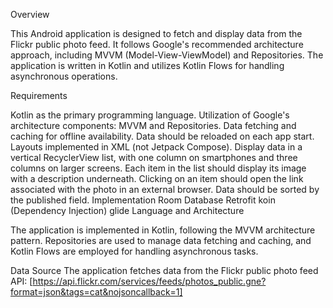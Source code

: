 Overview

This Android application is designed to fetch and display data from the Flickr public photo feed. It follows Google's recommended architecture approach, including MVVM (Model-View-ViewModel) and Repositories. The application is written in Kotlin and utilizes Kotlin Flows for handling asynchronous operations.

Requirements

Kotlin as the primary programming language.
Utilization of Google's architecture components: MVVM and Repositories.
Data fetching and caching for offline availability. Data should be reloaded on each app start.
Layouts implemented in XML (not Jetpack Compose).
Display data in a vertical RecyclerView list, with one column on smartphones and three columns on larger screens.
Each item in the list should display its image with a description underneath.
Clicking on an item should open the link associated with the photo in an external browser.
Data should be sorted by the published field.
Implementation
Room Database
Retrofit
koin (Dependency Injection)
glide
Language and Architecture

The application is implemented in Kotlin, following the MVVM architecture pattern. Repositories are used to manage data fetching and caching, and Kotlin Flows are employed for handling asynchronous tasks.

Data Source
The application fetches data from the Flickr public photo feed API: [https://api.flickr.com/services/feeds/photos_public.gne?format=json&tags=cat&nojsoncallback=1]
